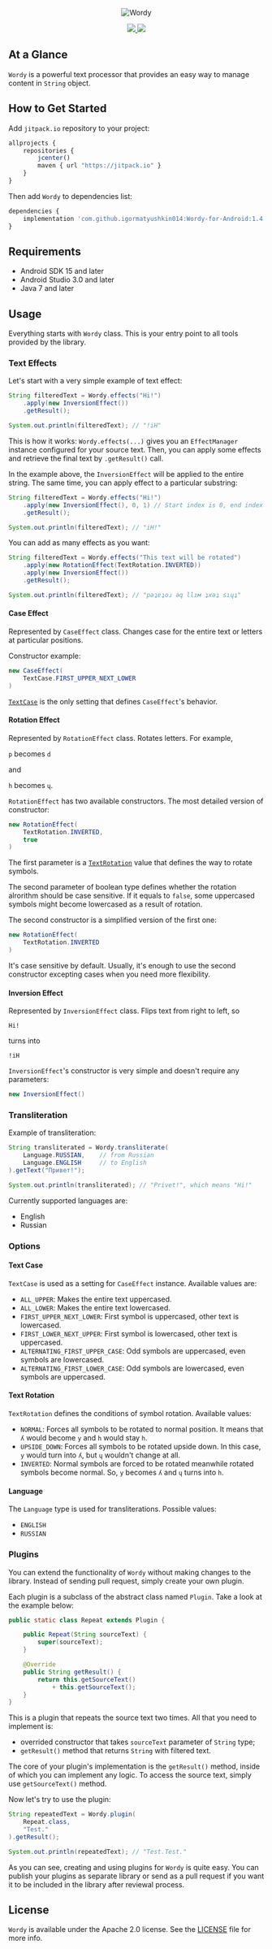 <p align="center" >
	<img src="/Images/logo_2048_600.png" alt="Wordy" title="Wordy">
</p>

<p align="center">
	<a href="https://http://www.android.com">
		<img src="https://img.shields.io/badge/android-15-green.svg?style=flat">
	</a>
	<a href="https://tldrlegal.com/license/apache-license-2.0-(apache-2.0)">
		<img src="https://img.shields.io/badge/License-Apache 2.0-blue.svg?style=flat">
	</a>
</p>

## At a Glance

`Wordy` is a powerful text processor that provides an easy way to manage content in `String` object.

## How to Get Started

Add `jitpack.io` repository to your project:

```javascript
allprojects {
    repositories {
        jcenter()
        maven { url "https://jitpack.io" }
    }
}
```

Then add `Wordy` to dependencies list:

```javascript
dependencies {
    implementation 'com.github.igormatyushkin014:Wordy-for-Android:1.4'
}
```

## Requirements

* Android SDK 15 and later
* Android Studio 3.0 and later
* Java 7 and later

## Usage

Everything starts with `Wordy` class. This is your entry point to all tools provided by the library.

### Text Effects

Let's start with a very simple example of text effect:

```java
String filteredText = Wordy.effects("Hi!")
    .apply(new InversionEffect())
    .getResult();

System.out.println(filteredText); // "!iH"
```

This is how it works: `Wordy.effects(...)` gives you an `EffectManager` instance configured for your source text. Then, you can apply some effects and retrieve the final text by `.getResult()` call.

In the example above, the `InversionEffect` will be applied to the entire string. The same time, you can apply effect to a particular substring:

```java
String filteredText = Wordy.effects("Hi!")
    .apply(new InversionEffect(), 0, 1) // Start index is 0, end index is 1
    .getResult();

System.out.println(filteredText); // "iH!"
```

You can add as many effects as you want:

```java
String filteredText = Wordy.effects("This text will be rotated")
    .apply(new RotationEffect(TextRotation.INVERTED))
    .apply(new InversionEffect())
    .getResult();

System.out.println(filteredText); // "рǝʇɐʇоɹ ǝq llıм ʇxǝʇ sıɥʇ"
```

#### Case Effect

Represented by `CaseEffect` class. Changes case for the entire text or letters at particular positions.

Constructor example:

```java
new CaseEffect(
    TextCase.FIRST_UPPER_NEXT_LOWER
)
```

[`TextCase`](#text-case) is the only setting that defines `CaseEffect`'s behavior.

#### Rotation Effect

Represented by `RotationEffect` class. Rotates letters. For example,

`p` becomes `d`

and

`h` becomes `ɥ`.

`RotationEffect` has two available constructors. The most detailed version of constructor:

```java
new RotationEffect(
    TextRotation.INVERTED,
    true
)
```

The first parameter is a [`TextRotation`](#text-rotation) value that defines the way to rotate symbols.

The second parameter of boolean type defines whether the rotation alrorithm should be case sensitive. If it equals to `false`, some uppercased symbols might become lowercased as a result of rotation.

The second constructor is a simplified version of the first one:

```java
new RotationEffect(
    TextRotation.INVERTED
)
```

It's case sensitive by default. Usually, it's enough to use the second constructor excepting cases when you need more flexibility.

#### Inversion Effect

Represented by `InversionEffect` class. Flips text from right to left, so

`Hi!`

turns into

`!iH`

`InversionEffect`'s constructor is very simple and doesn't require any parameters:

```java
new InversionEffect()
```

### Transliteration

Example of transliteration:

```java
String transliterated = Wordy.transliterate(
    Language.RUSSIAN,    // from Russian
    Language.ENGLISH     // to English
).getText("Привет!");

System.out.println(transliterated); // "Privet!", which means "Hi!"
```

Currently supported languages are:

- English
- Russian

### Options

#### Text Case

`TextCase` is used as a setting for `CaseEffect` instance. Available values are:

- `ALL_UPPER`: Makes the entire text uppercased.
- `ALL_LOWER`: Makes the entire text lowercased.
- `FIRST_UPPER_NEXT_LOWER`: First symbol is uppercased, other text is lowercased.
- `FIRST_LOWER_NEXT_UPPER`: First symbol is lowercased, other text is uppercased.
- `ALTERNATING_FIRST_UPPER_CASE`: Odd symbols are uppercased, even symbols are lowercased.
- `ALTERNATING_FIRST_LOWER_CASE`: Odd symbols are lowercased, even symbols are uppercased.

#### Text Rotation

`TextRotation` defines the conditions of symbol rotation. Available values:

- `NORMAL`: Forces all symbols to be rotated to normal position. It means that `ʎ` would become `y` and `h` would stay `h`.
- `UPSIDE_DOWN`: Forces all symbols to be rotated upside down. In this case, `y` would turn into `ʎ`, but `ɥ` wouldn't change at all.
- `INVERTED`: Normal symbols are forced to be rotated meanwhile rotated symbols become normal. So, `y` becomes `ʎ` and `ɥ` turns into `h`.

#### Language

The `Language` type is used for transliterations. Possible values:

- `ENGLISH`
- `RUSSIAN`

### Plugins

You can extend the functionality of `Wordy` without making changes to the library. Instead of sending pull request, simply create your own plugin.

Each plugin is a subclass of the abstract class named `Plugin`. Take a look at the example below:

```java
public static class Repeat extends Plugin {

    public Repeat(String sourceText) {
        super(sourceText);
    }

    @Override
    public String getResult() {
        return this.getSourceText()
            + this.getSourceText();
    }
}
```

This is a plugin that repeats the source text two times. All that you need to implement is:

- overrided constructor that takes `sourceText` parameter of `String` type;
- `getResult()` method that returns `String` with filtered text.

The core of your plugin's implementation is the `getResult()` method, inside of which you can implement any logic. To access the source text, simply use `getSourceText()` method.

Now let's try to use the plugin:

```java
String repeatedText = Wordy.plugin(
    Repeat.class,
    "Test."
).getResult();

System.out.println(repeatedText); // "Test.Test."
```

As you can see, creating and using plugins for `Wordy` is quite easy. You can publish your plugins as separate library or send as a pull request if you want it to be included in the library after reviewal process.

## License

`Wordy` is available under the Apache 2.0 license. See the [LICENSE](./LICENSE) file for more info.
